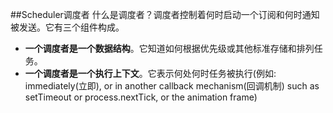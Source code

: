 ##Scheduler调度者
什么是调度者？调度者控制着何时启动一个订阅和何时通知被发送。它有三个组件构成。
* **一个调度者是一个数据结构**。它知道如何根据优先级或其他标准存储和排列任务。
* **一个调度者是一个执行上下文**。它表示何处何时任务被执行(例如: immediately(立即), or in another callback mechanism(回调机制) such as setTimeout or process.nextTick, or the animation frame)